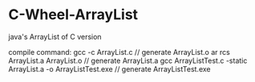 # C-Wheel-ArrayList
java's ArrayList of C version

compile command: 
gcc -c ArrayList.c // generate ArrayList.o
ar rcs ArrayList.a ArrayList.o // generate ArrayList.a
gcc ArrayListTest.c -static ArrayList.a -o ArrayListTest.exe // generate ArrayListTest.exe

